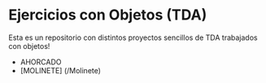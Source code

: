 # Ejercicios con Objetos (TDA)

Esta es un repositorio con distintos proyectos sencillos de TDA trabajados con objetos!

* AHORCADO 
* [MOLINETE] (/Molinete) 
